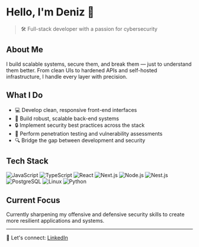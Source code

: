 # Hello, I'm Deniz 👋

> 🛠️ Full-stack developer with a passion for cybersecurity

## About Me

I build scalable systems, secure them, and break them — just to understand them better. From clean UIs to hardened APIs and self-hosted infrastructure, I handle every layer with precision.

## What I Do

- 💻 Develop clean, responsive front-end interfaces
- 🔧 Build robust, scalable back-end systems
- 🔒 Implement security best practices across the stack
- 🧪 Perform penetration testing and vulnerability assessments
- 🔍 Bridge the gap between development and security

## Tech Stack

![JavaScript](https://img.shields.io/badge/-JavaScript-F7DF1E?style=flat-square&logo=javascript&logoColor=black)
![TypeScript](https://img.shields.io/badge/-TypeScript-3178C6?style=flat-square&logo=typescript&logoColor=white)
![React](https://img.shields.io/badge/-React-61DAFB?style=flat-square&logo=react&logoColor=black)
![Next.js](https://img.shields.io/badge/-Next.js-000000?style=flat-square&logo=next.js&logoColor=white)
![Node.js](https://img.shields.io/badge/-Node.js-339933?style=flat-square&logo=node.js&logoColor=white)
![Nest.js](https://img.shields.io/badge/-Nest.js-E0234E?style=flat-square&logo=nestjs&logoColor=white)
![PostgreSQL](https://img.shields.io/badge/-PostgreSQL-336791?style=flat-square&logo=postgresql&logoColor=white)
![Linux](https://img.shields.io/badge/-Linux-FCC624?style=flat-square&logo=linux&logoColor=black)
![Python](https://img.shields.io/badge/-Python-3776AB?style=flat-square&logo=python&logoColor=white)
## Current Focus

Currently sharpening my offensive and defensive security skills to create more resilient applications and systems.

---

💬 Let's connect: [LinkedIn](https://www.linkedin.com/in/deniz-memduev-4247281b5)
